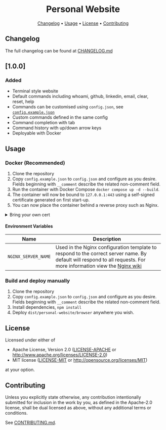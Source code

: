 <h1 align="center">
  <br>
  Personal Website
  <br>
</h1>

<h4 align="center"></h4>

<p align="center">
</p>

<p align="center">
  <a href="#changelog">Changelog</a> •
  <a href="#usage">Usage</a> •
  <a href="#license">License</a> •
  <a href="#contributing">Contributing</a>
</p>

## Changelog

The full changelog can be found at [CHANGELOG.md](CHANGELOG.md)

## [1.0.0]

### Added

- Terminal style website
- Default commands including whoami, github, linkedin, email, clear, reset, help
- Commands can be customised using `config.json`, see [`config.example.json`](config.example.json)
- Custom commands defined in the same config
- Command completion with tab
- Command history with up/down arrow keys
- Deployable with Docker

## Usage

### Docker (Recommended)

1. Clone the repository
2. Copy `config.example.json` to `config.json` and configure as you desire. Fields beginning with `__comment` describe
   the related non-comment field.
3. Run the container with Docker Compose `docker compose up -d --build`.
4. The container will now be bound to `127.0.0.1:443` using a self-signed certificate generated on first start-up.
5. You can now place the container behind a reverse proxy such as Nginx.

<details>
  <summary>Bring your own cert</summary>

If you wish to use your own certificate instead of using a self-signed, that is possible.

The startup script [`nginx/5-ssl.sh`](nginx/5-ssl.sh) checks for the presence of both:

- `/etc/ssl/personal-website/personal-website.key`
- `/etc/ssl/personal-website/personal-website.crt`

Bind mount your cert and private key to these locations and Nginx will use your cert.

</details>

#### Environment Variables

| Name                | Description                                                                                                                                                                                                           |
| ------------------- | --------------------------------------------------------------------------------------------------------------------------------------------------------------------------------------------------------------------- |
| `NGINX_SERVER_NAME` | Used in the Nginx configuration template to respond to the correct server name. By default will respond to all requests. For more information view the [Nginx wiki](https://nginx.org/en/docs/http/server_names.html) |

### Build and deploy manually

1. Clone the repository
2. Copy `config.example.json` to `config.json` and configure as you desire. Fields beginning with `__comment` describe
   the related non-comment field.
3. Install dependencies, `npm install`
4. Deploy `dist/personal-website/browser` anywhere you wish.

## License

Licensed under either of

- Apache License, Version 2.0
  ([LICENSE-APACHE](LICENSE-APACHE) or http://www.apache.org/licenses/LICENSE-2.0)
- MIT license
  ([LICENSE-MIT](LICENSE-MIT) or http://opensource.org/licenses/MIT)

at your option.

## Contributing

Unless you explicitly state otherwise, any contribution intentionally submitted
for inclusion in the work by you, as defined in the Apache-2.0 license, shall be
dual licensed as above, without any additional terms or conditions.

See [CONTRIBUTING.md](CONTRIBUTING.md).

